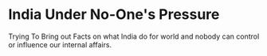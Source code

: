 # India Under No-One's Pressure 
 Trying To Bring out Facts on what India do for world and nobody can control or influence our internal affairs.
